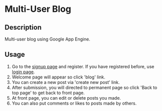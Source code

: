 Multi-User Blog
===

## Description
Multi-user blog using Google App Engine.

## Usage
1. Go to the [signup page](http://multi-user-blog-kate.appspot.com/signup) and register. If you have registered before, use [login page](http://multi-user-blog-kate.appspot.com/login).
2. Welcome page will appear so click 'blog' link.
3. You can create a new post via 'create new post' link.
4. After submission, you will directed to permanent page so click 'Back to top page' to get back to front page.
5. At front page, you can edit or delete posts you made.
6. You can also put comments or likes to posts made by others.
